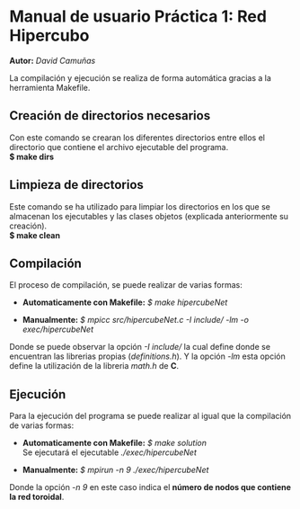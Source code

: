 # Manual de usuario Práctica 1: Red Hipercubo
**Autor:** *David Camuñas*  

La compilación y ejecución se realiza de forma automática gracias a la herramienta Makefile.

## Creación de directorios necesarios
Con este comando se crearan los diferentes directorios entre ellos el directorio que contiene el archivo ejecutable del programa.  
**$ make dirs**  

## Limpieza de directorios
Este comando se ha utilizado para limpiar los directorios en los que se almacenan los ejecutables y las clases objetos (explicada anteriormente su creación).\
**$ make clean**

## Compilación
El proceso de compilación, se puede realizar de varias formas:  
* **Automaticamente con Makefile:** *$ make hipercubeNet*

* **Manualmente:** *$ mpicc src/hipercubeNet.c -I include/ -lm -o exec/hipercubeNet*  

Donde se puede observar la opción *-I include/* la cual define donde se encuentran las librerias propias (*definitions.h*). Y la opción *-lm* esta opción define la utilización de la libreria *math.h* de **C**.

## Ejecución
Para la ejecución del programa se puede realizar al igual que la compilación de varias formas:  
* **Automaticamente con Makefile:** *$ make solution*  
Se ejecutará el ejecutable *./exec/hipercubeNet*

* **Manualmente:** *$ mpirun -n 9 ./exec/hipercubeNet* 

Donde la opción *-n 9* en este caso indica el **número de nodos que contiene la red toroidal**.
